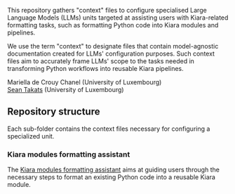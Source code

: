 This repository gathers "context" files to configure specialised Large Language Models (LLMs) units targeted at assisting users with Kiara-related formatting tasks, such as formatting Python code into Kiara modules and pipelines.

We use the term "context" to designate files that contain model-agnostic documentation created for LLMs' configuration purposes. Such context files aim to accurately frame LLMs' scope to the tasks needed in transforming Python workflows into reusable Kiara pipelines.

Mariella de Crouy Chanel (University of Luxembourg)  
[Sean Takats](https://github.com/stakats) (University of Luxembourg)

## Repository structure

Each sub-folder contains the context files necessary for configuring a specialized unit.

### Kiara modules formatting assistant

The [Kiara modules formatting assistant](https://github.com/DHARPA-Project/kiara.llm_context/tree/main/kiara_modules_formatting) aims at guiding users through the necessary steps to format an existing Python code into a reusable Kiara module. 
